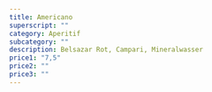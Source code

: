 ```yaml
---
title: Americano
superscript: ""
category: Aperitif
subcategory: ""
description: Belsazar Rot, Campari, Mineralwasser
price1: "7,5"
price2: ""
price3: ""
---
```

